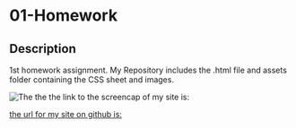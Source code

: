 # 01-Homework

## Description

1st homework assignment. 
My Repository includes the .html file and assets folder containing the CSS sheet and images.

![The the the link to the screencap of my site is:](.assets/images/homework01.png)

[the url for my site on github is:](https://tikimaniac77.github.io/01-Homework/)

